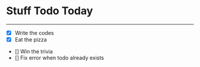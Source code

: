 # Stuff Todo Today
------------------

- [x] Write the codes
- [x] Eat the pizza
- [] Win the trivia
- [] Fix error when todo already exists
